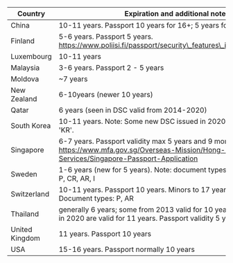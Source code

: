 **Country**|**Expiration and additional notes**
-----|-----
China|10-11 years. Passport 10 years for 16+; 5 years for 15- (from wiki)
Finland|5-6 years. Passport 5 years. https://www.poliisi.fi/passport/security\_features\_in\_finnish\_passports
Luxembourg|10-11 years
Malaysia|3-6 years. Passport 2 - 5 years
Moldova|~7 years
New Zealand|6-10years (newer 10 years)
Qatar|6 years (seen in DSC valid from 2014-2020)
South Korea|10-11 years. Note: Some new DSC issued in 2020 had document type 'KR'.
Singapore|6-7 years. Passport validity max 5 years and 9 months. https://www.mfa.gov.sg/Overseas-Mission/Hong-Kong/Consular-Services/Singapore-Passport-Application
Sweden|1-6 years (new for 5 years). Note: document types in DSC certificate: P, CR, AR, I
Switzerland|10-11 years. Passport 10 years. Minors to 17 years, expiration 5 years. Document types: P, AR
Thailand|generally 6 years; some from 2013 valid for 10 years and some issued in 2020 are valid for 11 years. Passport validity 5 years
United Kingdom|11 years. Passport 10 years
USA|15-16 years. Passport normally 10 years